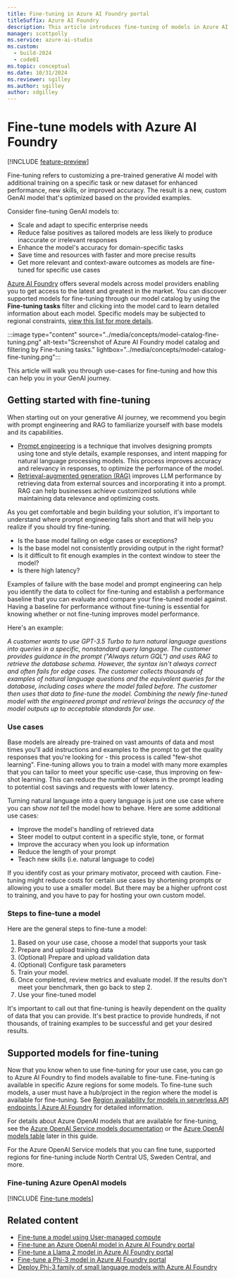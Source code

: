 ```yaml
---
title: Fine-tuning in Azure AI Foundry portal
titleSuffix: Azure AI Foundry
description: This article introduces fine-tuning of models in Azure AI Foundry portal.
manager: scottpolly
ms.service: azure-ai-studio
ms.custom:
  - build-2024
  - code01
ms.topic: conceptual
ms.date: 10/31/2024
ms.reviewer: sgilley
ms.author: sgilley
author: sdgilley
---
```


# Fine-tune models with Azure AI Foundry

[!INCLUDE [feature-preview](../includes/feature-preview.md)]

Fine-tuning refers to customizing a pre-trained generative AI model with additional training on a specific task or new dataset for enhanced performance, new skills, or improved accuracy. The result is a new, custom GenAI model that's optimized based on the provided examples.

Consider fine-tuning GenAI models to:
- Scale and adapt to specific enterprise needs
- Reduce false positives as tailored models are less likely to produce inaccurate or irrelevant responses
- Enhance the model's accuracy for domain-specific tasks
- Save time and resources with faster and more precise results
- Get more relevant and context-aware outcomes as models are fine-tuned for specific use cases

[Azure AI Foundry](https://ai.azure.com) offers several models across model providers enabling you to get access to the latest and greatest in the market. You can discover supported models for fine-tuning through our model catalog by using the **Fine-tuning tasks** filter and clicking into the model card to learn detailed information about each model. Specific models may be subjected to regional constraints, [view this list for more details](#supported-models-for-fine-tuning). 

:::image type="content" source="../media/concepts/model-catalog-fine-tuning.png" alt-text="Screenshot of Azure AI Foundry model catalog and filtering by Fine-tuning tasks." lightbox="../media/concepts/model-catalog-fine-tuning.png":::

This article will walk you through use-cases for fine-tuning and how this can help you in your GenAI journey.

## Getting started with fine-tuning

When starting out on your generative AI journey, we recommend you begin with prompt engineering and RAG to familiarize yourself with base models and its capabilities. 
- [Prompt engineering](../../ai-services/openai/concepts/prompt-engineering.md) is a technique that involves designing prompts using tone and style details, example responses, and intent mapping for natural language processing models. This process improves accuracy and relevancy in responses, to optimize the performance of the model.
- [Retrieval-augmented generation (RAG)](../concepts/retrieval-augmented-generation.md) improves LLM performance by retrieving data from external sources and incorporating it into a prompt. RAG can help businesses achieve customized solutions while maintaining data relevance and optimizing costs.

As you get comfortable and begin building your solution, it's important to understand where prompt engineering falls short and that will help you realize if you should try fine-tuning. 
- Is the base model failing on edge cases or exceptions? 
- Is the base model not consistently providing output in the right format?
- Is it difficult to fit enough examples in the context window to steer the model?
- Is there high latency?

Examples of failure with the base model and prompt engineering can help you identify the data to collect for fine-tuning and establish a performance baseline that you can evaluate and compare your fine-tuned model against. Having a baseline for performance without fine-tuning is essential for knowing whether or not fine-tuning improves model performance.

Here's an example: 

_A customer wants to use GPT-3.5 Turbo to turn natural language questions into queries in a specific, nonstandard query language. The customer provides guidance in the prompt ("Always return GQL") and uses RAG to retrieve the database schema. However, the syntax isn't always correct and often fails for edge cases. The customer collects thousands of examples of natural language questions and the equivalent queries for the database, including cases where the model failed before. The customer then uses that data to fine-tune the model. Combining the newly fine-tuned model with the engineered prompt and retrieval brings the accuracy of the model outputs up to acceptable standards for use._

### Use cases

Base models are already pre-trained on vast amounts of data and most times you'll add instructions and examples to the prompt to get the quality responses that you're looking for - this process is called "few-shot learning". Fine-tuning allows you to train a model with many more examples that you can tailor to meet your specific use-case, thus improving on few-shot learning. This can reduce the number of tokens in the prompt leading to potential cost savings and requests with lower latency. 

Turning natural language into a query language is just one use case where you can  _show not tell_ the model how to behave. Here are some additional use cases:
- Improve the model's handling of retrieved data
- Steer model to output content in a specific style, tone, or format
- Improve the accuracy when you look up information
- Reduce the length of your prompt
- Teach new skills (i.e. natural language to code)

If you identify cost as your primary motivator, proceed with caution. Fine-tuning might reduce costs for certain use cases by shortening prompts or allowing you to use a smaller model. But there may be a higher upfront cost to training, and you have to pay for hosting your own custom model. 

### Steps to fine-tune a model
Here are the general steps to fine-tune a model:
1. Based on your use case, choose a model that supports your task
2. Prepare and upload training data
3. (Optional) Prepare and upload validation data
4. (Optional) Configure task parameters
5. Train your model. 
6. Once completed, review metrics and evaluate model. If the results don't meet your benchmark, then go back to step 2.
7. Use your fine-tuned model

It's important to call out that fine-tuning is heavily dependent on the quality of data that you can provide. It's best practice to provide hundreds, if not thousands, of training examples to be successful and get your desired results.

## Supported models for fine-tuning

Now that you know when to use fine-tuning for your use case, you can go to Azure AI Foundry to find models available to fine-tune. Fine-tuning is available in specific Azure regions for some models. To fine-tune such models, a user must have a hub/project in the region where the model is available for fine-tuning. See [Region availability for models in serverless API endpoints | Azure AI Foundry](../how-to/deploy-models-serverless-availability.md) for detailed information.

For details about Azure OpenAI models that are available for fine-tuning, see the [Azure OpenAI Service models documentation](../../ai-services/openai/concepts/models.md#fine-tuning-models) or the [Azure OpenAI models table](#fine-tuning-azure-openai-models) later in this guide.


For the Azure OpenAI  Service models that you can fine tune, supported regions for fine-tuning include North Central US, Sweden Central, and more.

### Fine-tuning Azure OpenAI models

[!INCLUDE [Fine-tune models](../../ai-services/openai/includes/fine-tune-models.md)]

## Related content

- [Fine-tune a model using User-managed compute](../how-to/fine-tune-maap.md)
- [Fine-tune an Azure OpenAI model in Azure AI Foundry portal](../../ai-services/openai/how-to/fine-tuning.md?context=/azure/ai-studio/context/context)
- [Fine-tune a Llama 2 model in Azure AI Foundry portal](../how-to/fine-tune-model-llama.md)
- [Fine-tune a Phi-3 model in Azure AI Foundry portal](../how-to/fine-tune-phi-3.md)
- [Deploy Phi-3 family of small language models with Azure AI Foundry](../how-to/deploy-models-phi-3.md)

